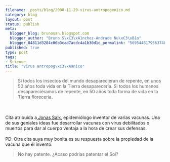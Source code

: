```yaml
--- 
filename: _posts/blog/2008-11-29-virus-antropogenico.md
category: blog
layout: post
status: publish
meta: 
  blogger_blog: brunosan.blogspot.com
  blogger_author: "Bruno S\xC3\xA1nchez-Andrade Nu\xC3\xB1o"
  blogger_84811d3284c06b3cad7acdc4a1b30d1c_permalink: "5695448179563748011"
published: true
type: post
tags: 
- Science
title: "Virus antropog\xC3\xA9nico"
---
```

<blockquote>Si todos los insectos del mundo desaparecieran de repente, en unos 50 años toda vida en la Tierra desaparecería. Si todos los humanos desapareciéramos de repente, en 50 años toda forma de vida en la Tierra florecería.</blockquote><br /><br />Cita atribuida a<a href="http://en.wikipedia.org/wiki/Jonas_Salk"> Jonas Salk</a>, epidemiólogo inventor de varias vacunas. Una de sus geniales ideas fue desarrollar vacunas con virus debilitados o muertos para dar al cuerpo ventaja a la hora de crear sus defensas.<br /><br />PD: Otra cita suya muy bonita es su respuesta sobre la propiedad de la vacuna que él inventó:<br /><blockquote>No hay patente. ¿Acaso podrías patentar el Sol?</blockquote>

